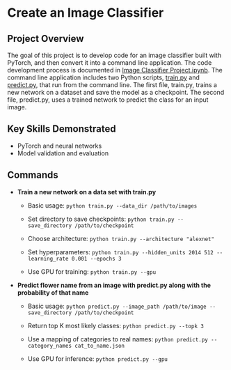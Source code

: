 # Create an Image Classifier

## Project Overview
The goal of this project is to develop code for an image classifier built with PyTorch, and then convert it into a command line application. The code development process is documented in [Image Classifier Project.ipynb](https://github.com/iDataist/Create-an-Image-Classifier/blob/master/Image%20Classifier%20Project.ipynb). The command line application includes two Python scripts,  [train.py](https://github.com/iDataist/Create-an-Image-Classifier/blob/master/train.py) and [predict.py](https://github.com/iDataist/Create-an-Image-Classifier/blob/master/predict.py), that run from the command line. The first file, train.py, trains a new network on a dataset and save the model as a checkpoint. The second file, predict.py, uses a trained network to predict the class for an input image.

## Key Skills Demonstrated
- PyTorch and neural networks
- Model validation and evaluation

## Commands
- **Train a new network on a data set with train.py**

  - Basic usage: ```python train.py --data_dir /path/to/images```

  - Set directory to save checkpoints: ```python train.py --save_directory /path/to/checkpoint```

  - Choose architecture: ```python train.py --architecture "alexnet"```

  - Set hyperparameters: ```python train.py --hidden_units 2014 512 --learning_rate 0.001 --epochs 3```

  - Use GPU for training: ```python train.py --gpu```

- **Predict flower name from an image with predict.py along with the probability of that name**

  - Basic usage: ```python predict.py --image_path /path/to/image --save_directory /path/to/checkpoint```

  - Return top K most likely classes: ```python predict.py --topk 3```

  - Use a mapping of categories to real names: ```python predict.py --category_names cat_to_name.json```

  - Use GPU for inference: ```python predict.py --gpu```
